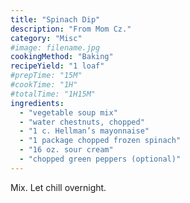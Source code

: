 ```yaml
---
title: "Spinach Dip"
description: "From Mom Cz."
category: "Misc"
#image: filename.jpg
cookingMethod: "Baking"
recipeYield: "1 loaf"
#prepTime: "15M"
#cookTime: "1H"
#totalTime: "1H15M"
ingredients:
  - "vegetable soup mix"
  - "water chestnuts, chopped"
  - "1 c. Hellman’s mayonnaise"
  - "1 package chopped frozen spinach"
  - "16 oz. sour cream"
  - "chopped green peppers (optional)"
---
```


Mix. Let chill overnight.
